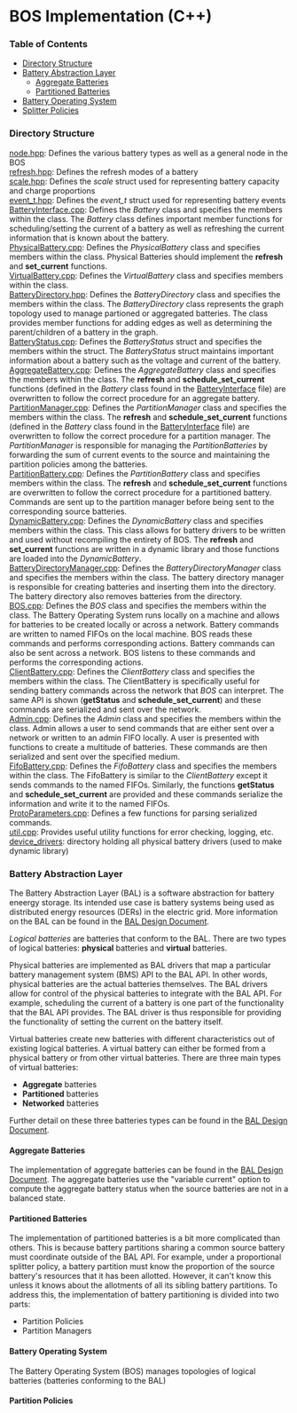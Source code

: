 # BOS Implementation (C++)
### Table of Contents

* [Directory Structure](#directory-structure)
* [Battery Abstraction Layer](#battery-abstraction-layer)
    * [Aggregate Batteries](#aggregate-batteries)
    * [Partitioned Batteries](#partitioned-batteries)
* [Battery Operating System](#battery-operating-system)
* [Splitter Policies](#splitter-policies)

### Directory Structure
[node.hpp][node]: Defines the various battery types as well as a general node in the BOS  
[refresh.hpp][refresh]: Defines the refresh modes of a battery  
[scale.hpp][scale]: Defines the _scale_ struct used for representing battery capacity and charge proportions  
[event\_t.hpp][event\_t]: Defines the _event\_t_ struct used for representing battery events  
[BatteryInterface.cpp][BatteryInterface]: Defines the _Battery_ class and specifies the members within the class. The _Battery_ class defines important member functions for scheduling/setting the current of a battery as well as refreshing the current information that is known about the battery.   
[PhysicalBattery.cpp][PhysicalBattery]: Defines the _PhysicalBattery_ class and specifies members within the class. Physical Batteries should implement the **refresh** and **set_current** functions.  
[VirtualBattery.cpp][VirtualBattery]: Defines the _VirtualBattery_ class and specifies members within the class.   
[BatteryDirectory.hpp][BatteryDirectory]: Defines the _BatteryDirectory_ class and specifies the members within the class. The _BatteryDirectory_ class represents the graph topology used to manage partioned or aggregated batteries. The class provides member functions for adding edges as well as determining the parent/children of a battery in the graph.  
[BatteryStatus.cpp][BatteryStatus]: Defines the _BatteryStatus_ struct and specifies the members within the struct. The _BatteryStatus_ struct maintains important information about a battery such as the voltage and current of the battery.   
[AggregateBattery.cpp][AggregateBattery]: Defines the _AggregateBattery_ class and specifies the members within the class. The **refresh** and **schedule_set_current** functions (defined in the _Battery_ class found in the [BatteryInterface] file) are overwritten to follow the correct procedure for an aggregate battery.    
[PartitionManager.cpp][PartitionManager]: Defines the _PartitionManager_ class and specifies the members within the class. The **refresh** and **schedule_set_current** functions (defined in the _Battery_ class found in the [BatteryInterface] file) are overwritten to follow the correct procedure for a partition manager. The _PartitionManager_ is responsible for managing the _PartitionBatteries_ by forwarding the sum of current events to the source and maintaining the partition policies among the batteries.   
[PartitionBattery.cpp][PartitionBattery]: Defines the _PartitionBattery_ class and specifies members within the class. The **refresh** and **schedule_set_current** functions are overwritten to follow the correct procedure for a partitioned battery. Commands are sent up to the partition manager before being sent to the corresponding source batteries.   
[DynamicBattery.cpp][DynamicBattery]: Defines the _DynamicBattery_ class and specifies members within the class. This class allows for battery drivers to be written and used without recompiling the entirety of BOS. The **refresh** and **set_current** functions are written in a dynamic library and those functions are loaded into the _DynamicBattery_.   
[BatteryDirectoryManager.cpp][BatteryDirectoryManager]: Defines the _BatteryDirectoryManager_ class and specifies the members within the class. The battery directory manager is responsible for creating batteries and inserting them into the directory. The battery directory also removes batteries from the directory.  
[BOS.cpp][BOS]: Defines the _BOS_ class and specifies the members within the class. The Battery Operating System runs locally on a machine and allows for batteries to be created locally or across a network. Battery commands are written to named FIFOs on the local machine. BOS reads these commands and performs corresponding actions. Battery commands can also be sent across a network. BOS listens to these commands and performs the corresponding actions.    
[ClientBattery.cpp][ClientBattery]: Defines the _ClientBattery_ class and specifies the members within the class. The ClientBattery is specifically useful for sending battery commands across the network that _BOS_ can interpret. The same API is shown (**getStatus** and **schedule_set_current**) and these commands are serialized and sent over the network.    
[Admin.cpp][Admin]: Defines the _Admin_ class and specifies the members within the class. Admin allows a user to send commands that are either sent over a network or written to an admin FIFO locally. A user is presented with functions to create a multitude of batteries. These commands are then serialized and sent over the specified medium.    
[FifoBattery.cpp][FifoBattery]: Defines the _FifoBattery_ class and specifies the members within the class. The FifoBattery is similar to the _ClientBattery_ except it sends commands to the named FIFOs. Similarly, the functions **getStatus** and **schedule_set_current** are provided and these commands serialize the information and write it to the named FIFOs.   
[ProtoParameters.cpp][ProtoParameters]: Defines a few functions for parsing serialized commands.  
[util.cpp][util]: Provides useful utility functions for error checking, logging, etc.  
[device\_drivers][drivers]: directory holding all physical battery drivers (used to make dynamic library)

[node]: https://github.com/Stanford-New-Energy-Systems/BatteryOS/blob/bos_rewrite/bos_rewrite/src/node.hpp 

[refresh]: https://github.com/Stanford-New-Energy-Systems/BatteryOS/blob/bos_rewrite/bos_rewrite/src/refresh.hpp

[scale]: https://github.com/Stanford-New-Energy-Systems/BatteryOS/blob/bos_rewrite/bos_rewrite/src/scale.hpp

[event\_t]: https://github.com/Stanford-New-Energy-Systems/BatteryOS/blob/bos_rewrite/bos_rewrite/src/event_t.hpp

[util]: https://github.com/Stanford-New-Energy-Systems/BatteryOS/blob/bos_rewrite/bos_rewrite/src/util.hpp

[BatteryInterface]: https://github.com/Stanford-New-Energy-Systems/BatteryOS/blob/bos_rewrite/bos_rewrite/src/BatteryInterface.cpp 

[PhysicalBattery]: https://github.com/Stanford-New-Energy-Systems/BatteryOS/blob/bos_rewrite/bos_rewrite/src/PhysicalBattery.cpp

[VirtualBattery]: https://github.com/Stanford-New-Energy-Systems/BatteryOS/blob/bos_rewrite/bos_rewrite/src/VirtualBattery.cpp

[DynamicBattery]: https://github.com/Stanford-New-Energy-Systems/BatteryOS/blob/bos_rewrite/bos_rewrite/src/DynamicBattery.cpp

[FifoBattery]: https://github.com/Stanford-New-Energy-Systems/BatteryOS/blob/bos_rewrite/bos_rewrite/src/FifoBattery.cpp

[Admin]: https://github.com/Stanford-New-Energy-Systems/BatteryOS/blob/bos_rewrite/bos_rewrite/src/Admin.cpp

[BOS]: https://github.com/Stanford-New-Energy-Systems/BatteryOS/blob/bos_rewrite/bos_rewrite/src/BOS.cpp

[ProtoParameters]: https://github.com/Stanford-New-Energy-Systems/BatteryOS/blob/bos_rewrite/bos_rewrite/src/ProtoParameters.cpp

[BatteryDirectoryManager]: https://github.com/Stanford-New-Energy-Systems/BatteryOS/blob/bos_rewrite/bos_rewrite/src/BatteryDirectoryManager.cpp

[BatteryDirectory]: https://github.com/Stanford-New-Energy-Systems/BatteryOS/blob/bos_rewrite/bos_rewrite/src/BatteryDirectory.cpp 

[BatteryStatus]: https://github.com/Stanford-New-Energy-Systems/BatteryOS/blob/bos_rewrite/bos_rewrite/src/BatteryStatus.cpp

[AggregateBattery]: https://github.com/Stanford-New-Energy-Systems/BatteryOS/blob/bos_rewrite/bos_rewrite/src/AggregateBattery.cpp

[PartitionManager]: https://github.com/Stanford-New-Energy-Systems/BatteryOS/blob/bos_rewrite/bos_rewrite/src/PartitionManager.cpp

[PartitionBattery]: https://github.com/Stanford-New-Energy-Systems/BatteryOS/blob/bos_rewrite/bos_rewrite/src/PartitionBattery.cpp

[ClientBattery]: https://github.com/Stanford-New-Energy-Systems/BatteryOS/blob/bos_rewrite/bos_rewrite/src/ClientBattery.cpp

[drivers]: https://github.com/Stanford-New-Energy-Systems/BatteryOS/tree/bos_rewrite/bos_rewrite/src/device_drivers

### Battery Abstraction Layer
The Battery Abstraction Layer (BAL) is a software abstraction for battery eneergy storage. Its intended use case is battery systems being used as distributed energy resources 
(DERs) in the electric grid. More information on the BAL can be found in the [BAL Design Document][BAL Design Document].

_Logical batteries_ are batteries that conform to the BAL. There are two types of logical batteries: **physical** batteries and **virtual** batteries. 

Physical batteries are implemented as BAL drivers that map a particular battery management system (BMS) API to the BAL API. In other words, physical batteries are the actual batteries themselves. 
The BAL drivers allow for control of the physical batteries to integrate with the BAL API. For example, scheduling the current of a battery is one part of the functionality that the BAL API provides.
 The BAL driver is thus responsible for providing the functionality of setting the current on the battery itself. 

Virtual batteries create new batteries with different characteristics out of existing logical batteries. A virtual battery can either be formed from a physical battery or from other virtual batteries.
 There are three main types of virtual batteries:
 
 * **Aggregate** batteries
 * **Partitioned** batteries
 * **Networked** batteries 

 Further detail on these three batteries types can be found in the [BAL Design Document]. 

 #### Aggregate Batteries

 The implementation of aggregate batteries can be found in the [BAL Design Document]. The aggregate batteries use the "variable current" option to compute the aggregate battery status when the source batteries are not in a balanced state. 

 #### Partitioned Batteries 

The implementation of partitioned batteries is a bit more complicated than others. This is because battery partitions sharing a common source battery must coordinate outside of the BAL API.
For example, under a proportional splitter policy, a battery partition must know the proportion of the source battery's resources that it has been allotted. However, it can't know this unless it knows about the allotments
of all its sibling battery partitions. To address this, the implementation of battery partitioning is divided into two parts: 

 * Partition Policies
 * Partition Managers 

[BAL Design Document]: https://github.com/obinnoromjr/BOS/blob/main/doc/Task%202.2%20BAL%20Document.pdf

#### Battery Operating System 
The Battery Operating System (BOS) manages topologies of logical batteries (batteries conforming to the BAL)

#### Partition Policies

